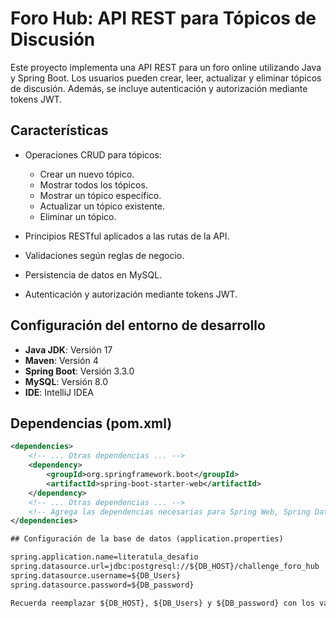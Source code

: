 # Foro Hub: API REST para Tópicos de Discusión

Este proyecto implementa una API REST para un foro online utilizando Java y Spring Boot. Los usuarios pueden crear, leer, actualizar y eliminar tópicos de discusión. Además, se incluye autenticación y autorización mediante tokens JWT.

## Características

- Operaciones CRUD para tópicos:
  - Crear un nuevo tópico.
  - Mostrar todos los tópicos.
  - Mostrar un tópico específico.
  - Actualizar un tópico existente.
  - Eliminar un tópico.

- Principios RESTful aplicados a las rutas de la API.

- Validaciones según reglas de negocio.

- Persistencia de datos en MySQL.

- Autenticación y autorización mediante tokens JWT.

## Configuración del entorno de desarrollo

- **Java JDK**: Versión 17
- **Maven**: Versión 4
- **Spring Boot**: Versión 3.3.0
- **MySQL**: Versión 8.0
- **IDE**: IntelliJ IDEA

## Dependencias (pom.xml)

```xml
<dependencies>
    <!-- ... Otras dependencias ... -->
    <dependency>
        <groupId>org.springframework.boot</groupId>
        <artifactId>spring-boot-starter-web</artifactId>
    </dependency>
    <!-- ... Otras dependencias ... -->
    <!-- Agrega las dependencias necesarias para Spring Web, Spring Data JPA, Flyway, etc. -->
</dependencies>

## Configuración de la base de datos (application.properties)

spring.application.name=literatula_desafio
spring.datasource.url=jdbc:postgresql://${DB_HOST}/challenge_foro_hub
spring.datasource.username=${DB_Users}
spring.datasource.password=${DB_password}

Recuerda reemplazar ${DB_HOST}, ${DB_Users} y ${DB_password} con los valores correspondientes de tu entorno.
